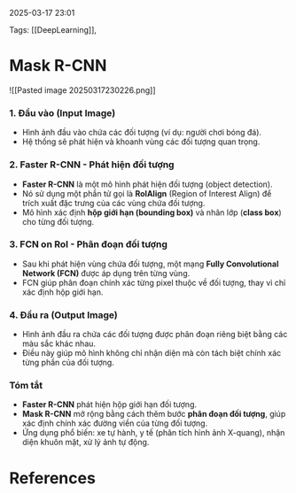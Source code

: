 2025-03-17 23:01


Tags: [[DeepLearning]], 

# Mask R-CNN

![[Pasted image 20250317230226.png]]

### **1. Đầu vào (Input Image)**

- Hình ảnh đầu vào chứa các đối tượng (ví dụ: người chơi bóng đá).
- Hệ thống sẽ phát hiện và khoanh vùng các đối tượng quan trọng.

### **2. Faster R-CNN - Phát hiện đối tượng**

- **Faster R-CNN** là một mô hình phát hiện đối tượng (object detection).
- Nó sử dụng một phần tử gọi là **RoIAlign** (Region of Interest Align) để trích xuất đặc trưng của các vùng chứa đối tượng.
- Mô hình xác định **hộp giới hạn (bounding box)** và nhãn lớp (**class box**) cho từng đối tượng.

### **3. FCN on RoI - Phân đoạn đối tượng**

- Sau khi phát hiện vùng chứa đối tượng, một mạng **Fully Convolutional Network (FCN)** được áp dụng trên từng vùng.
- FCN giúp phân đoạn chính xác từng pixel thuộc về đối tượng, thay vì chỉ xác định hộp giới hạn.

### **4. Đầu ra (Output Image)**

- Hình ảnh đầu ra chứa các đối tượng được phân đoạn riêng biệt bằng các màu sắc khác nhau.
- Điều này giúp mô hình không chỉ nhận diện mà còn tách biệt chính xác từng phần của đối tượng.

### **Tóm tắt**

- **Faster R-CNN** phát hiện hộp giới hạn đối tượng.
- **Mask R-CNN** mở rộng bằng cách thêm bước **phân đoạn đối tượng**, giúp xác định chính xác đường viền của từng đối tượng.
- Ứng dụng phổ biến: xe tự hành, y tế (phân tích hình ảnh X-quang), nhận diện khuôn mặt, xử lý ảnh tự động.

# References
